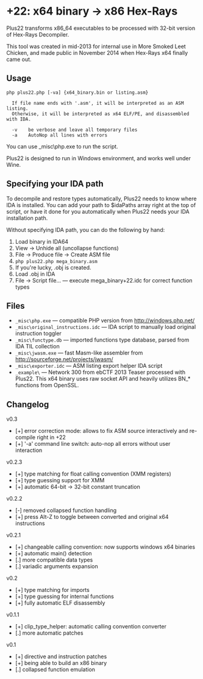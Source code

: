 +22: x64 binary → x86 Hex-Rays
==============================

Plus22 transforms x86_64 executables to be processed with 32-bit version of Hex-Rays Decompiler.

This tool was created in mid-2013 for internal use in More Smoked Leet Chicken, and made public 
in November 2014 when Hex-Rays x64 finally came out.


Usage
-----

```
php plus22.php [-va] {x64_binary.bin or listing.asm}

  If file name ends with '.asm', it will be interpreted as an ASM listing.
  Otherwise, it will be interpreted as x64 ELF/PE, and disassembled with IDA.

  -v    be verbose and leave all temporary files
  -a    AutoNop all lines with errors
```

You can use _misc\php.exe to run the script.

Plus22 is designed to run in Windows environment, and works well under Wine.


Specifying your IDA path
------------------------

To decompile and restore types automatically, Plus22 needs to know where IDA is installed.
You can add your path to $idaPaths array right at the top of script, or have it done for you 
automatically when Plus22 needs your IDA installation path.

Without specifying IDA path, you can do the following by hand:

1. Load binary in IDA64
2. View → Unhide all (uncollapse functions)
3. File → Produce file → Create ASM file
4. `php plus22.php mega_binary.asm`
5. If you're lucky, .obj is created.
6. Load .obj in IDA
7. File → Script file...  — execute mega_binary+22.idc for correct function types


Files
-----

* `_misc\php.exe` — compatible PHP version from http://windows.php.net/
* `_misc\original_instructions.idc` — IDA script to manually load original instruction toggler
* `_misc\functype.db` — imported functions type database, parsed from IDA TIL collection
* `_misc\jwasm.exe` — fast Masm-like assembler from http://sourceforge.net/projects/jwasm/
* `_misc\exporter.idc` — ASM listing export helper IDA script
* `_example\` — Network 300 from ebCTF 2013 Teaser processed with Plus22. This x64 binary uses raw socket API and heavily utilizes BN_* functions from OpenSSL.


Changelog
---------

v0.3
* [+] error correction mode: allows to fix ASM source interactively and re-compile right in +22
* [+] '-a' command line switch: auto-nop all errors without user interaction

v0.2.3
* [+] type matching for float calling convention (XMM registers)
* [+] type guessing support for XMM
* [+] automatic 64-bit -> 32-bit constant truncation

v0.2.2
* [-] removed collapsed function handling
* [+] press Alt-Z to toggle between converted and original x64 instructions

v0.2.1
* [+] changeable calling convention: now supports windows x64 binaries
* [+] automatic main() detection
* [.] more compatible data types
* [.] variadic arguments expansion

v0.2
* [+] type matching for imports
* [+] type guessing for internal functions
* [+] fully automatic ELF disassembly

v0.1.1
* [+] clip_type_helper: automatic calling convention converter
* [.] more automatic patches

v0.1
* [+] directive and instruction patches
* [+] being able to build an x86 binary
* [.] collapsed function emulation

